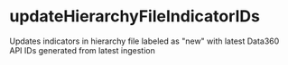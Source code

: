 # updateHierarchyFileIndicatorIDs
Updates indicators in hierarchy file labeled as "new" with latest Data360 API IDs generated from latest ingestion
